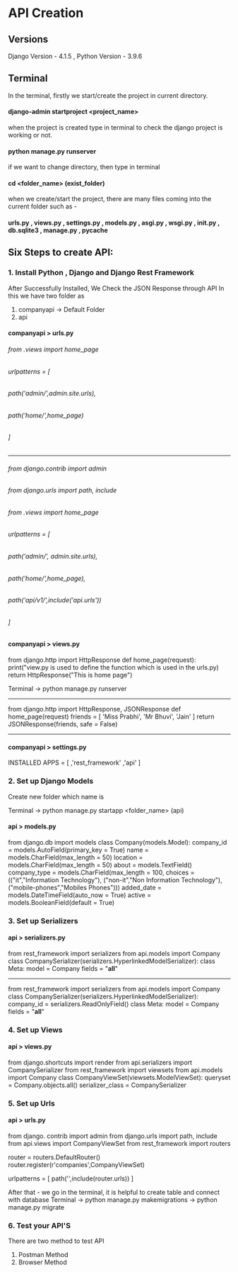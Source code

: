 # API Creation


## Versions
Django Version - 4.1.5
, Python Version - 3.9.6

## Terminal
In the terminal, firstly we start/create the project in current directory.
#### django-admin startproject <project_name>

when the project is created type in terminal to check the django project is working or not.
#### python manage.py runserver

if we want to change directory, then type in terminal
#### cd <folder_name> (exist_folder)

when we create/start the project, there are many files coming into the current folder such as -
#### urls.py , views.py , settings.py , models.py , asgi.py , wsgi.py , __init__.py , db.sqlite3 , manage.py , __pycache__

## Six Steps to create API:
### 1. Install Python , Django and Django Rest Framework
After Successfully Installed, We Check the JSON Response through API
In this we have two folder as
1. companyapi -> Default Folder
2. api

#### companyapi > urls.py
###### from .views import home_page
###### urlpatterns = [
######    path('admin/',admin.site.urls),
######    path('home/',home_page)
###### ]

--------------------------------------------------------------------------------------------------------------------------

###### from django.contrib import admin
###### from django.urls import path, include
###### from .views import home_page

###### urlpatterns = [
######     path('admin/', admin.site.urls),
######     path('home/',home_page),
######     path('api/v1/',include('api.urls'))
###### ]

#### companyapi > views.py
from django.http import HttpResponse
def home_page(request):
    print("view.py is used to define the function which is used in the urls.py)
    return HttpResponse("This is home page")

Terminal -> python manage.py runserver

--------------------------------------------------------------------------------------------------------------------------

from django.http import HttpResponse, JSONResponse
def home_page(request)
    friends = [
        'Miss Prabhi',
        'Mr Bhuvi',
        'Jain'
    ]
    return JSONResponse(friends, safe = False)

--------------------------------------------------------------------------------------------------------------------------

#### companyapi > settings.py 
INSTALLED APPS = [
    ,'rest_framework'
    ,'api'
]


### 2. Set up Django Models
Create new folder which name is <api>

Terminal -> python manage.py startapp <folder_name> (api)

#### api > models.py
from django.db import models
class Company(models.Model):
    company_id = models.AutoField(primary_key = True)
    name = models.CharField(max_length = 50)
    location = models.CharField(max_length = 50)
    about = models.TextField()
    company_type = models.CharField(max_length = 100, choices = (("it","Information Technology"),
                                    ("non-it","Non Information Technology"),
                                    ("mobile-phones","Mobiles Phones")))
    added_date = models.DateTimeField(auto_now = True)
    active = models.BooleanField(default = True)


### 3. Set up Serializers
#### api > serializers.py
from rest_framework import serializers
from api.models import Company
class CompanySerializer(serializers.HyperlinkedModelSerializer):
    class Meta:
        model = Company
        fields = "__all__"

--------------------------------------------------------------------------------------------------------------------------

from rest_framework import serializers
from api.models import Company
class CompanySerializer(serializers.HyperlinkedModelSerializer):
    company_id = serializers.ReadOnlyField() 
    class Meta:
        model = Company
        fields = "__all__"


### 4. Set up Views
#### api > views.py
from django.shortcuts import render
from api.serializers import CompanySerializer
from rest_framework import viewsets
from api.models import Company
class CompanyViewSet(viewsets.ModelViewSet):
    queryset = Company.objects.all()
    serializer_class = CompanySerializer


### 5. Set up Urls
#### api > urls.py
from django. contrib import admin
from django.urls import path, include
from api.views import CompanyViewSet
from rest_framework import routers

router = routers.DefaultRouter()
router.register(r'companies',CompanyViewSet)

urlpatterns = [
    path('',include(router.urls))
]

After that - we go in the terminal, it is helpful to create table and connect with database
Terminal -> python manage.py makemigrations
         -> python manage.py migrate

### 6. Test your API'S
There are two method to test API
1. Postman Method
2. Browser Method